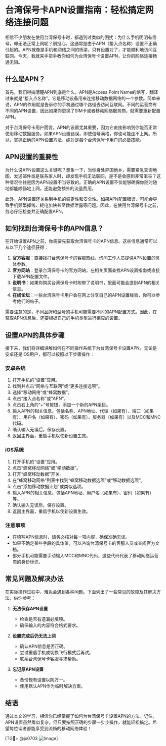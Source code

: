 # 台湾保号卡APN设置指南：轻松搞定网络连接问题

相信不少朋友在使用台湾保号卡时，都遇到过类似的困扰：为什么手机明明有信号，却无法正常上网呢？别担心，这通常是由于APN（接入点名称）设置不正确引起的。APN就像是手机和网络之间的桥梁，只有设置对了，才能顺利地访问互联网。今天，我就来手把手教你如何为台湾保号卡设置APN，让你的网络连接畅通无阻。

## 什么是APN？

首先，我们得搞清楚APN到底是什么。APN是Access Point Name的缩写，翻译过来就是“接入点名称”。它是移动设备用来连接移动数据网络的一个参数。简单来说，APN的作用就是告诉你的手机通过哪个路径去访问互联网。不同的运营商有不同的APN设置，因此如果你更换了SIM卡或者移动网络服务商，就需要重新配置APN。

对于台湾保号卡用户而言，APN的设置尤其重要，因为它直接影响到你能否正常使用移动数据服务。如果APN设置错误，即使信号满格，你也可能连不上网。所以，掌握正确的APN设置方法，绝对是每个台湾保号卡用户的必备技能。

## APN设置的重要性

为什么说APN设置这么关键呢？想象一下，当你身处异国他乡，需要紧急查询地图、发送邮件或是联系家人时，却发现手机无法联网，是不是会感到非常沮丧？这种情况往往是因为APN设置不当导致的。正确的APN设置不仅能够确保你随时随地都能顺畅地上网，还能避免额外的流量费用。

此外，APN设置还关系到手机的稳定性和安全性。如果APN配置错误，可能会导致手机频繁掉线、耗电加快甚至数据泄露等问题。因此，在使用台湾保号卡之前，务必仔细检查并正确配置APN。

## 如何找到台湾保号卡的APN信息？

在开始设置APN之前，你需要先获取台湾保号卡的APN信息。这些信息通常可以从以下几个途径获得：

1. **官方客服**：直接拨打台湾保号卡的客服热线，询问工作人员提供APN设置的具体参数。
2. **官方网站**：登录台湾保号卡的官方网站，在相关页面查找APN设置指南或直接下载APN配置文件。
3. **说明书**：如果你购买台湾保号卡时附带了说明书，里面可能会提到APN的相关信息。
4. **在线论坛**：一些台湾保号卡用户会在网上分享自己的APN设置经验，你可以参考他们的帖子。

需要注意的是，不同品牌和型号的手机可能需要不同的APN配置方式。因此，在获取APN信息后，还要根据自己的手机类型进行相应的设置。

## 设置APN的具体步骤

接下来，我们将详细讲解如何在不同操作系统下为台湾保号卡设置APN。无论是安卓还是iOS用户，都可以按照以下步骤操作：

### 安卓系统

1. 打开手机的“设置”应用。
2. 找到并点击“网络与互联网”或“更多连接选项”。
3. 选择“移动网络”或“蜂窝数据”。
4. 点击“接入点名称”或“APN”。
5. 点击右上角的“+”号按钮，添加一个新的APN条目。
6. 输入APN的相关信息，包括名称、APN地址、代理（如果有）、端口（如果有）、用户名（如果有）、密码（如果有）、服务器（如果有）以及MCC和MNC代码。
7. 确认输入无误后，保存设置。
8. 返回主界面，重启手机以使新设置生效。

### iOS系统

1. 打开手机的“设置”应用。
2. 点击“蜂窝移动网络”或“移动数据”。
3. 打开“蜂窝移动数据”开关。
4. 在“蜂窝移动网络”列表中找到“蜂窝移动数据选项”或“移动数据选项”。
5. 点击“添加移动数据计划”或类似选项。
6. 输入APN的相关信息，包括APN地址、用户名（如果有）、密码（如果有）等。
7. 确认输入无误后，保存设置。
8. 返回主界面，重启手机以使新设置生效。

### 注意事项

- 在填写APN信息时，请务必核对每一项内容，确保准确无误。
- 如果不确定某些字段的具体值，可以咨询台湾保号卡的客服人员或查阅官方文档。
- 部分手机可能需要手动输入MCC和MNC代码，这些代码代表了移动网络运营商的身份标识。

## 常见问题及解决办法

在实际操作过程中，难免会遇到各种问题。下面列出了一些常见的故障及其解决方法，供你参考：

1. **无法保存APN设置**
   - 检查是否有遗漏必填项。
   - 确保输入的内容符合格式要求。

2. **设置完成后仍无法上网**
   - 确认APN信息是否正确。
   - 尝试重启手机或切换飞行模式后再试。
   - 联系台湾保号卡客服寻求帮助。

3. **忘记原APN设置**
   - 备份现有设置以防万一。
   - 使用默认APN作为临时解决方案。

## 结语

通过本文的学习，相信你已经掌握了如何为台湾保号卡设置APN的方法。记住，APN设置虽然看似复杂，但只要按照正确的步骤一步步操作，就能轻松搞定。希望每位读者都能享受到流畅的移动网络体验！

[TG💪+ @jx0703 ![Image](https://github.com/user-attachments/assets/dbca1d08-cadb-493c-b0ec-ad6f7a83f270)]